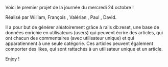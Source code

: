 Voici le premier projet de la journée du mercredi 24 octobre !

Réalisé par William, François , Valérian , Paul , David.

Il a pour but de générer aléatoirement grâce à rails db:reset, une base de données enrichie en utilisateurs (users) 
qui peuvent écrire des articles, qui ont chacun des commentaires (avec utilisateur unique) et qui apparatiennent à une seule catégorie.
Ces articles peuvent également comporter des likes, qui sont rattachés à un utilisateur unique et un article.

Enjoy !
